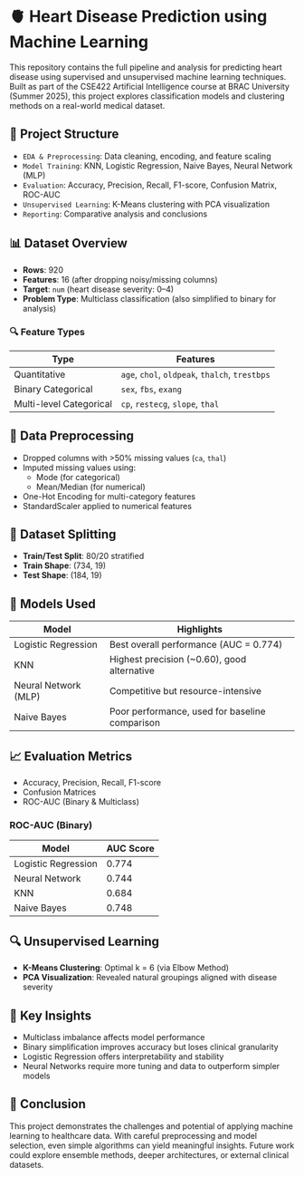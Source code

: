 
# 🫀 Heart Disease Prediction using Machine Learning

This repository contains the full pipeline and analysis for predicting heart disease using supervised and unsupervised machine learning techniques. Built as part of the CSE422 Artificial Intelligence course at BRAC University (Summer 2025), this project explores classification models and clustering methods on a real-world medical dataset.

## 📁 Project Structure

- `EDA & Preprocessing`: Data cleaning, encoding, and feature scaling
- `Model Training`: KNN, Logistic Regression, Naive Bayes, Neural Network (MLP)
- `Evaluation`: Accuracy, Precision, Recall, F1-score, Confusion Matrix, ROC-AUC
- `Unsupervised Learning`: K-Means clustering with PCA visualization
- `Reporting`: Comparative analysis and conclusions

## 📊 Dataset Overview

- **Rows**: 920
- **Features**: 16 (after dropping noisy/missing columns)
- **Target**: `num` (heart disease severity: 0–4)
- **Problem Type**: Multiclass classification (also simplified to binary for analysis)

### 🔍 Feature Types

| Type           | Features                                                                 |
|----------------|--------------------------------------------------------------------------|
| Quantitative   | `age`, `chol`, `oldpeak`, `thalch`, `trestbps`                          |
| Binary Categorical | `sex`, `fbs`, `exang`                                                  |
| Multi-level Categorical | `cp`, `restecg`, `slope`, `thal`                                  |

## 🧼 Data Preprocessing

- Dropped columns with >50% missing values (`ca`, `thal`)
- Imputed missing values using:
  - Mode (for categorical)
  - Mean/Median (for numerical)
- One-Hot Encoding for multi-category features
- StandardScaler applied to numerical features

## 🔀 Dataset Splitting

- **Train/Test Split**: 80/20 stratified
- **Train Shape**: (734, 19)
- **Test Shape**: (184, 19)

## 🤖 Models Used

| Model               | Highlights                                                                 |
|---------------------|---------------------------------------------------------------------------|
| Logistic Regression | Best overall performance (AUC = 0.774)                                    |
| KNN                 | Highest precision (~0.60), good alternative                               |
| Neural Network (MLP)| Competitive but resource-intensive                                        |
| Naive Bayes         | Poor performance, used for baseline comparison                            |

## 📈 Evaluation Metrics

- Accuracy, Precision, Recall, F1-score
- Confusion Matrices
- ROC-AUC (Binary & Multiclass)

### ROC-AUC (Binary)

| Model               | AUC Score |
|---------------------|-----------|
| Logistic Regression | 0.774     |
| Neural Network      | 0.744     |
| KNN                 | 0.684     |
| Naive Bayes         | 0.748     |

## 🔍 Unsupervised Learning

- **K-Means Clustering**: Optimal k = 6 (via Elbow Method)
- **PCA Visualization**: Revealed natural groupings aligned with disease severity

## 🧠 Key Insights

- Multiclass imbalance affects model performance
- Binary simplification improves accuracy but loses clinical granularity
- Logistic Regression offers interpretability and stability
- Neural Networks require more tuning and data to outperform simpler models

## 🏁 Conclusion

This project demonstrates the challenges and potential of applying machine learning to healthcare data. With careful preprocessing and model selection, even simple algorithms can yield meaningful insights. Future work could explore ensemble methods, deeper architectures, or external clinical datasets.

